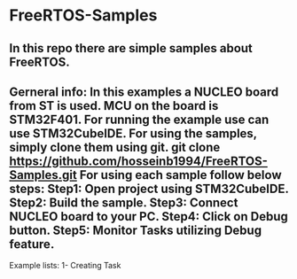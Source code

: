 # FreeRTOS-Samples
In this repo there are simple samples about FreeRTOS.
-----------------------------------------------------
Gerneral info:
In this examples a NUCLEO board from ST is used. MCU on the board is STM32F401.
For running the example use can use STM32CubeIDE.
For using the samples, simply clone them using git.
git clone https://github.com/hosseinb1994/FreeRTOS-Samples.git
For using each sample follow below steps:
Step1: Open project using STM32CubeIDE.
Step2: Build the sample.
Step3: Connect NUCLEO board to your PC.
Step4: Click on Debug button.
Step5: Monitor Tasks utilizing Debug feature.
-----------------------------------------------------
Example lists:
    1- Creating Task


